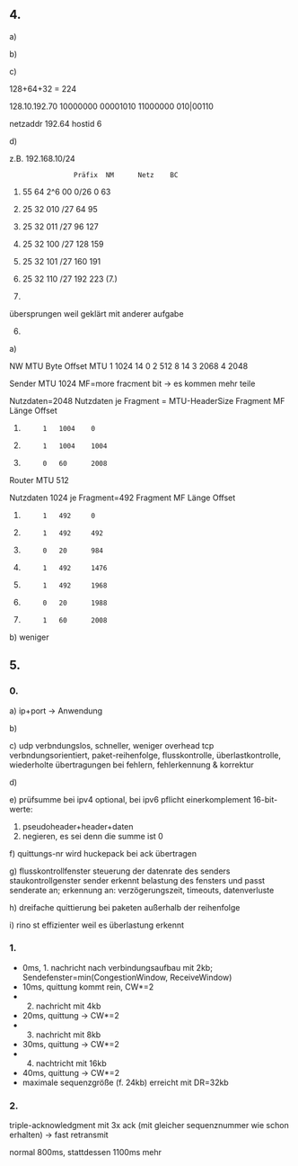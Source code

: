 ## 4.

a)

b)

c)

128+64+32 = 224

128.10.192.70
10000000 00001010 11000000 010|00110 

netzaddr 192.64
hostid	6

d)

z.B. 192.168.10/24

					Präfix	NM		Netz	BC	
1.	55	64	2^6		00		0/26	0		63
2.	25	32			010		/27		64		95
3.	25	32			011		/27		96		127
4.	25	32			100		/27		128		159
5.	25	32			101		/27		160		191
6.	25	32			110		/27		192		223
(7.)

5.
übersprungen weil geklärt mit anderer aufgabe

6.

a)

NW	MTU		Byte	Offset	MTU
1	1024	14		0
2	512		8		14
3							2068
4							2048

Sender	MTU 1024
MF=more fracment bit -> es kommen mehr teile

Nutzdaten=2048
Nutzdaten je Fragment = MTU-HeaderSize
Fragment	MF	Länge	Offset
1.			1	1004	0
2.			1	1004	1004
3.			0	60		2008

Router MTU 512

Nutzdaten 1024
je Fragment=492
Fragment	MF	Länge	Offset
1.			1	492		0
2.			1	492		492
3.			0	20		984
4.			1	492		1476
5.			1	492		1968
6.			0	20		1988
7.			1	60		2008


b)
weniger

## 5.

### 0.
a)
ip+port -> Anwendung

b)

c)
udp verbndungslos, schneller, weniger overhead
tcp	verbndungsorientiert, paket-reihenfolge, flusskontrolle, überlastkontrolle, wiederholte übertragungen bei fehlern, fehlerkennung & korrektur

d)


e) prüfsumme bei ipv4 optional, bei ipv6 pflicht
einerkomplement 16-bit-werte:
1. pseudoheader+header+daten
2. negieren, es sei denn die summe ist 0

f)
quittungs-nr wird huckepack bei ack übertragen

g)
flusskontrollfenster	steuerung der datenrate des senders
staukontrollgenster		sender erkennt belastung des fensters und passt senderate an; erkennung an: verzögerungszeit, timeouts, datenverluste

h)
dreifache quittierung bei paketen außerhalb der reihenfolge

i)
rino st effizienter weil es überlastung erkennt

### 1.

* 0ms, 1. nachricht nach verbindungsaufbau mit 2kb; Sendefenster=min(CongestionWindow, ReceiveWindow)
* 10ms, quittung kommt rein, CW*=2
* 2. nachricht mit 4kb
* 20ms, quittung -> CW*=2
* 3. nachricht mit 8kb
* 30ms, quittung -> CW*=2
* 4. nachtricht mit 16kb
* 40ms, quittung -> CW*=2
* maximale sequenzgröße (f. 24kb) erreicht mit DR=32kb

### 2.
triple-acknowledgment mit 3x ack (mit gleicher sequenznummer wie schon erhalten)
-> fast retransmit

normal 800ms, stattdessen 1100ms mehr